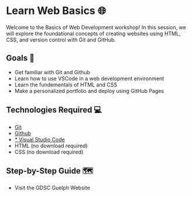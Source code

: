 # Learn Web Basics 🌐
Welcome to the Basics of Web Development workshop! In this session, we will explore the foundational concepts of creating websites using HTML, CSS, and version control with Git and GitHub.

## Goals 🏁
- Get familiar with Git and Github
- Learn how to use VSCode in a web development environment
- Learn the fundementals of HTML and CSS
- Make a personalized portfolio and deploy using GitHub Pages

## Technologies Required 💻
- [Git](https://git-scm.com/downloads)
- [Github](https://github.com/)
- [* Visual Studio Code](https://code.visualstudio.com/download)
- HTML (no download required)
- CSS (no download required)

## Step-by-Step Guide 🗺
- Visit the GDSC Guelph Website
